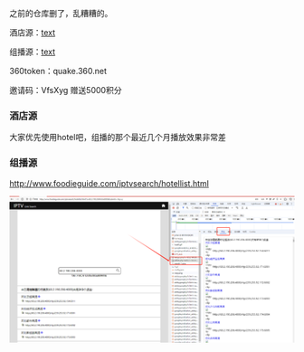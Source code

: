之前的仓库删了，乱糟糟的。

酒店源：[text](hotel.py)

组播源：[text](multicast.py)


360token：quake.360.net

邀请码：VfsXyg  赠送5000积分


### 酒店源

大家优先使用hotel吧，组播的那个最近几个月播放效果非常差

### 组播源

http://www.foodieguide.com/iptvsearch/hotellist.html


[![](https://github.com/MemoryCollection/IPTV/blob/api/api/TB/multicastsearch.png)](https://github.com/MemoryCollection/IPTV/blob/api/api/TB/multicastsearch.png)


